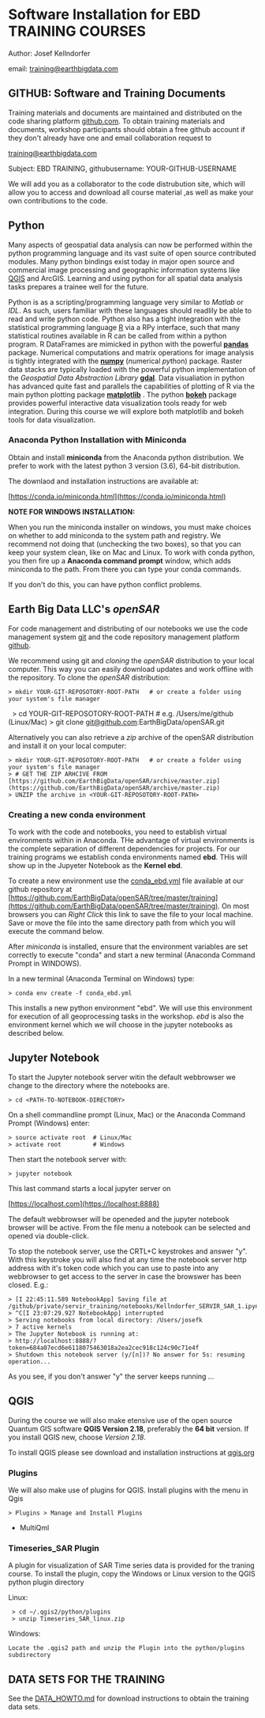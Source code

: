 # Software Installation for EBD TRAINING COURSES

Author: Josef Kellndorfer

email: [training@earthbigdata.com](mailto:training@earthbigdata.com)

## GITHUB: Software and Training Documents 

Training materials and documents are maintained and distributed on the code sharing platform [github.com](http://github.com).
To obtain training materials and documents, workshop participants should obtain a free github account if they don't already have one and email collaboration request to 

[training@earthbigdata.com](mailto:training@earthbigdata.com)

Subject: EBD TRAINING, githubusername: YOUR-GITHUB-USERNAME 

We will add you as a collaborator to the code distrubution site, which will allow you to access and download all course material ,as well as make your own contributions to the code.  


## Python
Many aspects of geospatial data analysis can now be performed within the python programming language and its vast suite of open source contributed modules. Many python bindings exist today in major open source and commercial image processing and geographic information systems like [QGIS](https://qgis.org) and ArcGIS. Learning and using python for all spatial data analysis tasks prepares a trainee well for the future. 

Python is as a scripting/programming language very similar to *Matlab* or *IDL*. As such, users familiar with these languages should readlily be able to read and write python code. Python also has a tight integration with the statistical programming language [R](https://www.r-project.org) via a RPy interface, such that many statistical routines available in R can be called from within a python program. R DataFrames are mimicked in python with the powerful [**pandas**](https://pandas.pydata.org) package. Numerical computations and matrix operations for image analysis is tightly integrated with the [**numpy**](http://www.numpy.org) \(*num*erical *py*thon) package. Raster data stacks are typically loaded with the powerful python implementation of the *Geospatial Data Abstraction Library* [**gdal**](http://gdal.org). Data visualiation in python has advanced quite fast and parallels the capabilities of plotting of R via the main python plotting package [**matplotlib**](https://matplotlib.org) . The python [**bokeh**](https://bokeh.pydata.org/) package provides powerful interactive data visualization tools ready for web integration. During this course we will explore both matplotlib and bokeh tools for data visualization.  

### Anaconda Python Installation with Miniconda
Obtain and install **miniconda** from the Anaconda python distribution. We prefer to work with the latest python 3 version (3.6), 64-bit distribution.

The downlaod and installation instructions are available at:

[https://conda.io/miniconda.html](https://conda.io/miniconda.html)

**NOTE FOR WINDOWS INSTALLATION:**

When you run the miniconda installer on windows, you must make choices on whether to add miniconda to the system path and registry. We recommend not doing that (unchecking the two boxes), so that you can keep your system clean, like on Mac and Linux. To work with conda python, you then fire up a **Anaconda command prompt** window, which adds miniconda to the path. From there you can type your conda commands.

If you don't do this, you can have python conflict problems.

## Earth Big Data LLC's *openSAR* 

For code management and distributing of our notebooks we use the code management system [git](https://git-scm.com/) and the code repository management platform [github](https://github.com).

We recommend using git and *cloning* the *openSAR* distribution to your local computer. This way you can easily download updates and work offline with the repository. To clone the *openSAR* distribution:

    > mkdir YOUR-GIT-REPOSOTORY-ROOT-PATH   # or create a folder using your system's file manager 
    > cd YOUR-GIT-REPOSOTORY-ROOT-PATH      # e.g. /Users/me/github (Linux/Mac)
    > git clone git@github.com:EarthBigData/openSAR.git
    
Alternatively you can also retrieve a *zip* archive of the openSAR distribution and install it on your local computer:

    > mkdir YOUR-GIT-REPOSOTORY-ROOT-PATH   # or create a folder using your system's file manager 
    > # GET THE ZIP ARHCIVE FROM [https://github.com/EarthBigData/openSAR/archive/master.zip](https://github.com/EarthBigData/openSAR/archive/master.zip) 
    > UNZIP the archive in <YOUR-GIT-REPOSOTORY-ROOT-PATH> 

### Creating a new conda environment

To work with the code and notebooks, you need to establish virtual environments within in Anaconda. THe advantage of virtual environments is the complete separation of different dependencies for projects. For our training programs we establish conda environments named **ebd**. THis will show up in the Jupyeter Notebook as the **Kernel ebd**.

To create a new environment use the [conda_ebd.yml](ttps://github.com/EarthBigData/openSAR/tree/master/training/conda_ebd.yml) file available at our github repository at [https://github.com/EarthBigData/openSAR/tree/master/training](https://github.com/EarthBigData/openSAR/tree/master/training). On most browsers you can *Right Click*  this link to save the file to your local machine. Save or move the file into the same directory path from which you will execute the command below. 

After *miniconda* is installed, ensure that the environment variables are set correctly to execute "conda" and start a new terminal (Anaconda Command Prompt in WINDOWS). 
    
In a new terminal (Anaconda Terminal on Windows) type:

    > conda env create -f conda_ebd.yml

This installs a new python environment "ebd". We will use this environment for execution of all geoprocessing tasks in the workshop. 
*ebd* is also the environment kernel which we will choose in the jupyter notebooks as described below. 

## Jupyter Notebook

To start the Jupyter notebook server witin the default webbrowser we change to the directory where the notebooks are.

    > cd <PATH-TO-NOTEBOOK-DIRECTORY>

On a shell commandline prompt (Linux, Mac) or the Anaconda Command Prompt (Windows) enter: 

    > source activate root  # Linux/Mac
    > activate root         # Windows

Then start the notebook server with:

    > jupyter notebook

This last command starts a local jupyter server on 

[https://localhost.com](https://localhost:8888) 

The default webbrowser will be openeded and the jupyter notebook browser will be active. From the file menu a notebook can be selected and opened via double-click.

To stop the notebook server, use the CRTL+C keystrokes and answer "y". With this keystroke you will also find at any time the notebook server http address with it's token code which you can use to paste into any webbrowser to get access to the server in case the browswer has been closed. E.g.:

    > [I 22:45:11.589 NotebookApp] Saving file at /github/private/servir_training/notebooks/Kellndorfer_SERVIR_SAR_1.ipynb
    > ^C[I 23:07:29.927 NotebookApp] interrupted
    > Serving notebooks from local directory: /Users/josefk
    > 7 active kernels
    > The Jupyter Notebook is running at:
    > http://localhost:8888/?token=684a07ecd6e6118075463018a2ea2cec918c124c90c71e4f
    > Shutdown this notebook server (y/[n])? No answer for 5s: resuming operation...

As you see, if you don't answer "y" the server keeps running ...



## QGIS

During the course we will also make etensive use of the open source Quantum GIS software **QGIS Version 2.18**, preferably the **64 bit** version. If you install QGIS new, choose *Version 2.18*.

To install QGIS please see download and installation instructions at [qgis.org](https://qgis.org/en/site/forusers/download.html)

### Plugins

We will also make use of plugins for QGIS.
Install plugins with the menu in Qgis

    > Plugins > Manage and Install Plugins

- MultiQml

### Timeseries_SAR Plugin

A plugin for visualization of SAR Time series data is provided for the traning course. To install the plugin, copy the Windows or Linux version to the QGIS python plugin directory

Linux:
 
     > cd ~/.qgis2/python/plugins 
     > unzip Timeseries_SAR_linux.zip 
 
Windows:

    Locate the .qgis2 path and unzip the Plugin into the python/plugins subdirectory


## DATA SETS FOR THE TRAINING

See the [DATA_HOWTO.md](./DATA_HOWTO.md) for download instructions to obtain the training data sets.




        
